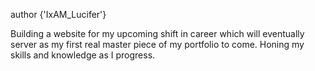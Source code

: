 author {'IxAM_Lucifer'}

Building a website for my upcoming shift in career which will 
eventually server as my first real master piece of my portfolio
to come. 
Honing my skills and knowledge as I progress. 
